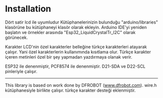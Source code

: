 # Installation #
Dört satir lcd ile uyumludur 
Kütüphanelerinizin bulunduğu "arduino/libraries" klasörüne bu kütüphaneyi klasör olarak ekleyin. Arduino IDE'yi yeniden başlatın ve örnekler arasında "Esp32_LiquidCrystalTr_I2C" olarak görünecek.

Karakter LCD'nin özel karakterler belleğine türkçe karakterleri atayarak çalışır. Yani özel karakterlerin kullanımında kısıtlama olur. Türkçe karakter içeren metinleri özel bir şey yapmadan yazdırmaya olanak verir.

ESP32 ile denenmiştir, PCF8574 ile denenmiştir.
D21-SDA ve D22-SCL pinleriyle çalışır.

-------------------------------------------------------------------------------------------------------------------
This library is based on work done by DFROBOT (www.dfrobot.com).
wire.h kütüphanesiyle birlikte çalışır.
türkçe karakter desteği eklenmiştir.
